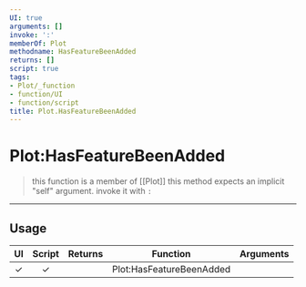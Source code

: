 ```yaml
---
UI: true
arguments: []
invoke: ':'
memberOf: Plot
methodname: HasFeatureBeenAdded
returns: []
script: true
tags:
- Plot/_function
- function/UI
- function/script
title: Plot.HasFeatureBeenAdded
---
```

# Plot:HasFeatureBeenAdded
> this function is a member of [[Plot]]
> this method expects an implicit "self" argument. invoke it with `:`
-----
## Usage
|  UI | Script | Returns | Function | Arguments |
|:---:|:------:|-------:|:--------:|:---------|
|✓|✓||Plot:HasFeatureBeenAdded||
